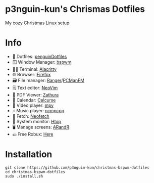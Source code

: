 # p3nguin-kun's Chrismas Dotfiles
My cozy Christmas Linux setup

# Info
- 📁 Dotfiles: [penguinDotfiles](https://github.com/p3nguin-kun/penguinDotfiles)
- 🪟 Window Manager: [bspwm](https://github.com/baskerville/bspwm)
- 👨‍💻 Terminal: [Alacritty](https://alacritty.org/)
- 🌐 Browser: [Firefox](https://www.mozilla.org/en-US/firefox)
- 🗃️ File manager: [Ranger](https://ranger.github.io/)/[PCManFM](https://github.com/lxde/pcmanfm)
- 🗒️ Text editor: [NeoVim](https://neovim.io)
- 📄 PDF Viewer: [Zathura](https://pwmt.org/projects/zathura/)
- 📅 Calendar: [Calcurse](https://www.calcurse.org/)
- 📼 Video player: [mpv](https://mpv.io)
- 🎶 Music player: [ncmpcpp](https://github.com/ncmpcpp/ncmpcpp)
- 📜 Fetch: [Neofetch](https://github.com/dylanaraps/neofetch)
- 🤖 System monitor: [Htop](https://htop.dev)
- 🖥️ Manage screens: [ARandR](https://christian.amsuess.com/tools/arandr/)
- 💴 Free Robux: [Here](https://youtu.be/dQw4w9WgXcQ)

# Installation
```
git clone https://github.com/p3nguin-kun/christmas-bspwm-dotfiles
cd christmas-bspwm-dotfiles
sudo ./install.sh
```
